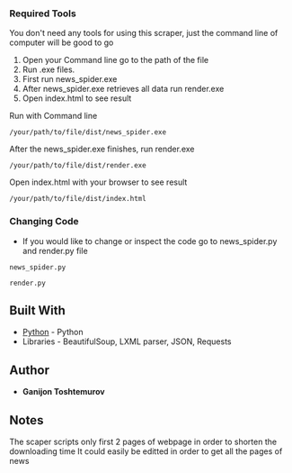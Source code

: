 
### Required Tools 

You don't need any tools for using this scraper, just the command line of computer will be good to go

1. Open your Command line go to the path of the file 
2. Run .exe files.
3. First run news_spider.exe
4. After news_spider.exe retrieves all data run render.exe
5. Open index.html to see result

Run with Command line
```
/your/path/to/file/dist/news_spider.exe 
```
After the news_spider.exe finishes, run render.exe
```
/your/path/to/file/dist/render.exe
```
Open index.html with your browser to see result
```
/your/path/to/file/dist/index.html
```


### Changing Code

* If you would like to change or inspect the code go to news_spider.py and render.py file

```
news_spider.py
```

```
render.py
```

## Built With

* [Python](https://www.python.org/doc/) - Python
* Libraries - BeautifulSoup, LXML parser, JSON, Requests



## Author

* **Ganijon Toshtemurov**

## Notes 
The scaper scripts only first 2 pages of webpage in order to shorten the downloading time
It could easily be editted in order to get all the pages of news


